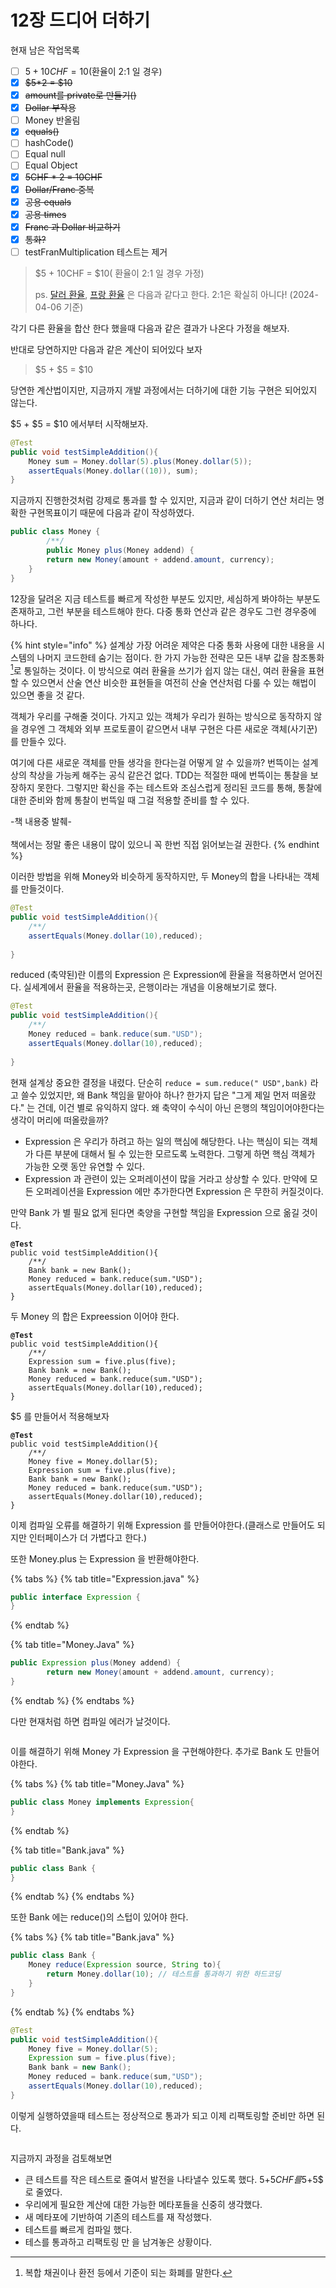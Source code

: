 # 12장 드디어 더하기

현재 남은 작업목록

* [ ] $5 + 10CHF = 10$(환율이 2:1  일 경우)
* [x] ~~$5\*2 = $10~~
* [x] ~~amount를 private로 만들기()~~
* [x] ~~Dollar 부작용~~
* [ ] Money 반올림
* [x] ~~equals()~~
* [ ] hashCode()
* [ ] Equal null
* [ ] Equal Object&#x20;
* [x] ~~5CHF \* 2 = 10CHF~~
* [x] ~~Dollar/Franc 중복~~
* [x] ~~공용 equals~~
* [x] ~~공용 times~~
* [x] ~~Franc 과 Dollar 비교하기~~
* [x] ~~통화?~~
* [ ] testFranMultiplication 테스트는 제거

> $5 + 10CHF = $10( 환율이 2:1 일 경우 가정)
>
> ps. [달러 환율](https://wise.com/kr/currency-converter/usd-to-krw-rate?amount=1000), [프랑 환율](https://wise.com/kr/currency-converter/chf-to-krw-rate) 은 다음과 같다고 한다. 2:1은 확실히 아니다! (2024-04-06 기준)

각기 다른 환율을 합산 한다 했을때 다음과 같은 결과가 나온다 가정을 해보자.&#x20;

반대로 당연하지만 다음과 같은 계산이 되어있다 보자

> $5 + $5 = $10

당연한 계산법이지만, 지금까지 개발 과정에서는 더하기에 대한 기능 구현은 되어있지 않는다.&#x20;

$5 + $5 = $10 에서부터 시작해보자.



```java
@Test
public void testSimpleAddition(){
    Money sum = Money.dollar(5).plus(Money.dollar(5));
    assertEquals(Money.dollar((10)), sum);
}
```

지금까지 진행한것처럼 강제로 통과를 할 수 있지만, 지금과 같이 더하기 연산 처리는 명확한 구현목표이기 때문에 다음과 같이 작성하였다.

```java
public class Money {
        /**/
        public Money plus(Money addend) {
        return new Money(amount + addend.amount, currency);
    }
}
```



12장을 달려온 지금 테스트를 빠르게 작성한 부분도 있지만, 세심하게 봐야하는 부분도 존재하고, 그런 부분을 테스트해야 한다. 다중 통화 연산과 같은 경우도 그런 경우중에 하나다.

{% hint style="info" %}
설계상 가장 어려운 제약은 다중 통화 사용에 대한 내용을 시스템의 나머지 코드한테 숨기는 점이다. 한 가지 가능한 전략은 모든 내부 값을 참조통화[^1]로 통일하는 것이다. 이 방식으로 여러 환율을 쓰기가 쉽지 않는 대신, 여러 환율을 표현할 수 있으면서 산술 연산 비슷한 표현들을 여전히 산술 연산처럼 다룰 수 있는 해법이 있으면 좋을 것 같다.&#x20;

객체가 우리를 구해줄 것이다. 가지고 있는 객체가 우리가 원하는 방식으로 동작하지 않을 경우엔 그 객체와 외부 프로토콜이 같으면서 내부 구현은 다른 새로운 객체(사기꾼)를 만들수 있다.

여기에 다른 새로운 객체를 만들 생각을 한다는걸 어떻게 알 수 있을까? 번뜩이는 설계상의 착상을 가능케 해주는 공식 같은건 없다. TDD는 적절한 때에 번뜩이는 통찰을 보장하지 못한다. 그렇지만 확신을 주는 테스트와 조심스럽게 정리된 코드를 통해, 통찰에 대한 준비와 함께 통찰이 번뜩일 때 그걸 적용할 준비를 할 수 있다.

-책 내용중 발췌-\
\
책에서는 정말 좋은 내용이 많이 있으니 꼭 한번 직접 읽어보는걸 권한다.
{% endhint %}



이러한 방법을 위해 Money와 비슷하게 동작하지만, 두 Money의 합을 나타내는 객체를 만들것이다.

```java
@Test
public void testSimpleAddition(){
    /**/
    assertEquals(Money.dollar(10),reduced);
    
}
```



reduced (축약된)란 이름의 Expression 은 Expression에 환율을 적용하면서 얻어진다. 실세계에서 환율을 적용하는곳, 은행이라는 개념을 이용해보기로 했다.

```java
@Test
public void testSimpleAddition(){
    /**/
    Money reduced = bank.reduce(sum."USD");
    assertEquals(Money.dollar(10),reduced);
    
}
```

현재 설계상 중요한 결정을 내렸다. 단순히 `reduce = sum.reduce(" USD",bank)` 라고 쓸수 있었지만, 왜 Bank 책임을 맡아야 하나? 한가지 답은 "그게 제일 먼저 떠올랐다." 는 건데, 이건 별로 유익하지 않다. 왜 축약이 수식이 아닌 은행의 책임이어야한다는 생각이 머리에 떠올랐을까?

* Expression 은 우리가 하려고 하는 일의 핵심에 해당한다. 나는 핵심이 되는 객체가 다른 부분에 대해서 될 수 있는한 모르도록 노력한다. 그렇게 하면 핵심 객체가 가능한 오랫 동안 유연할 수 있다.&#x20;
* Expression 과 관련이 있는 오퍼레이션이 많을 거라고 상상할 수 있다. 만약에 모든 오퍼레이션을 Expression 에만 추가한다면 Expression 은 무한히 커질것이다.

만약 Bank 가 별 필요 없게 된다면 축양을 구현할 책임을 Expression 으로 옮길 것이다.&#x20;

<pre class="language-java"><code class="lang-java"><strong>@Test
</strong>public void testSimpleAddition(){
    /**/
    Bank bank = new Bank();
    Money reduced = bank.reduce(sum."USD");
    assertEquals(Money.dollar(10),reduced);
}
</code></pre>

두 Money 의 합은 Expreession 이어야 한다.

<pre class="language-java"><code class="lang-java"><strong>@Test
</strong>public void testSimpleAddition(){
    /**/
    Expression sum = five.plus(five);
    Bank bank = new Bank();
    Money reduced = bank.reduce(sum."USD");
    assertEquals(Money.dollar(10),reduced);
}
</code></pre>

$5 를 만들어서 적용해보자

<pre class="language-java"><code class="lang-java"><strong>@Test
</strong>public void testSimpleAddition(){
    /**/
    Money five = Money.dollar(5);
    Expression sum = five.plus(five);
    Bank bank = new Bank();
    Money reduced = bank.reduce(sum."USD");
    assertEquals(Money.dollar(10),reduced);
}
</code></pre>

이제 컴파일 오류를 해결하기 위해 Expression 를 만들어야한다.(클래스로 만들어도 되지만 인터페이스가 더 가볍다고 한다.)

또한 Money.plus 는 Expression 을 반환해야한다.

{% tabs %}
{% tab title="Expression.java" %}
```java
public interface Expression {
}
```
{% endtab %}

{% tab title="Money.Java" %}
```java
public Expression plus(Money addend) {
        return new Money(amount + addend.amount, currency);
}
```
{% endtab %}
{% endtabs %}

다만 현재처럼 하면 컴파일 에러가 날것이다.

<figure><img src="../../../.gitbook/assets/image (3) (1) (1).png" alt=""><figcaption></figcaption></figure>

이를 해결하기 위해 Money 가 Expression 을 구현해야한다. 추가로 Bank 도 만들어야한다.

{% tabs %}
{% tab title="Money.Java" %}
```java
public class Money implements Expression{
}
```
{% endtab %}

{% tab title="Bank.java" %}
```java
public class Bank {
}
```
{% endtab %}
{% endtabs %}

또한 Bank 에는 reduce()의 스텁이 있어야 한다.

{% tabs %}
{% tab title="Bank.java" %}
```java
public class Bank {
    Money reduce(Expression source, String to){
        return Money.dollar(10); // 테스트를 통과하기 위한 하드코딩
    }
}
```
{% endtab %}
{% endtabs %}

```java
@Test
public void testSimpleAddition(){
    Money five = Money.dollar(5);
    Expression sum = five.plus(five);
    Bank bank = new Bank();
    Money reduced = bank.reduce(sum,"USD");
    assertEquals(Money.dollar(10),reduced);
}
```

이렇게 실행하였을때 테스트는 정상적으로 통과가 되고 이제 리팩토링할 준비만 하면 된다.

<figure><img src="../../../.gitbook/assets/image (1) (1) (1) (1) (1) (1) (1) (1) (1).png" alt=""><figcaption></figcaption></figure>

지금까지 과정을 검토해보면

* 큰 테스트를 작은 테스트로 줄여서 발전을 나타낼수 있도록 했다. 5$+5CHF 를 5$+5$ 로 줄였다.
* 우리에게 필요한 계산에 대한 가능한 메타포들을 신중히 생각했다.&#x20;
* 새 메타포에 기반하여 기존의 테스트를 재 작성했다.&#x20;
* 테스트를 빠르게 컴파일 했다.&#x20;
* 테스를 통과하고 리팩토링 만 을 남겨놓은 상황이다.

[^1]: 복합 채권이나 환전 등에서 기준이 되는 화폐를 말한다.
